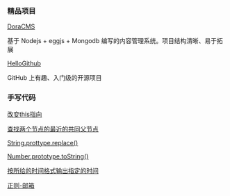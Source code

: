 ### 精品项目

[DoraCMS](https://github.com/doramart/DoraCMS)

基于 Nodejs + eggjs + Mongodb 编写的内容管理系统。项目结构清晰、易于拓展

[HelloGithub](hellogithub.com/)

GitHub 上有趣、入门级的开源项目

### 手写代码

[改变this指向](docs/手写/README.md#改变this指向)

[查找两个节点的最近的共同父节点](docs/手写/README.md#查找两个节点的最近的共同父节点)

[String.prottype.replace()](docs/手写/README.md#String.prottype.replace())

[Number.prototype.toString()](docs/手写/README.md#Number.prototype.toString())

[按所给的时间格式输出指定的时间](docs/手写/README.md#按所给的时间格式输出指定的时间)

[正则-邮箱](docs/常见正则/README.md#isAvailableEmail)
